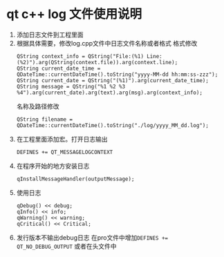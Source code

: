 # qt c++ log 文件使用说明
1. 添加日志文件到工程里面
2. 根据具体需要，修改log.cpp文件中日志文件名称或者格式
	格式修改
	```
	QString context_info = QString("File:(%1) Line:(%2)").arg(QString(context.file)).arg(context.line);
	QString current_date_time = QDateTime::currentDateTime().toString("yyyy-MM-dd hh:mm:ss-zzz");
	QString current_date = QString("(%1)").arg(current_date_time);
	QString message = QString("%1 %2 %3 %4").arg(current_date).arg(text).arg(msg).arg(context_info);
	```
	名称及路径修改
	```
	QString filename = QDateTime::currentDateTime().toString("./log/yyyy_MM_dd.log");
	```
3. 在工程里面添加宏。打开日志输出
	```
	DEFINES += QT_MESSAGELOGCONTEXT
	```
4.  在程序开始的地方安装日志
	```
	qInstallMessageHandler(outputMessage);
	```
5. 使用日志
	```
	qDebug() << debug;
	qInfo() << info;
	qWarning() << warning;
	qCritical() << Critical;
	```
6. 发行版本不输出debug日志
在pro文件中增加``DEFINES += QT_NO_DEBUG_OUTPUT``
或者在头文件中


<!--stackedit_data:
eyJoaXN0b3J5IjpbLTk5NzIzMTg4Miw1ODkxMTAzMjUsLTk2MD
k0OTA1N119
-->